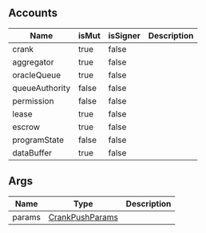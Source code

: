 ## Accounts
|Name|isMut|isSigner|Description|
|--|--|--|--|
| crank | true | false |  |
| aggregator | true | false |  |
| oracleQueue | true | false |  |
| queueAuthority | false | false |  |
| permission | false | false |  |
| lease | true | false |  |
| escrow | true | false |  |
| programState | false | false |  |
| dataBuffer | true | false |  |
## Args
|Name|Type|Description|
|--|--|--|
| params | [CrankPushParams](/program/types/crankpushparams) |  |
